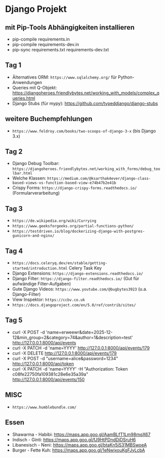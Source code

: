 # Django Projekt

## mit Pip-Tools Abhängigkeiten installieren
- pip-compile requirements.in
- pip-compile requirements-dev.in
- pip-sync requirements.txt requirements-dev.txt

## Tag 1
- Älternatives ORM: `https://www.sqlalchemy.org/` für Python-Anwendungen
- Queries mit Q-Objekt: https://djangoheroes.friendlybytes.net/working_with_models/complex_queries.html
- Django Stubs (für mypy): https://github.com/typeddjango/django-stubs

## weitere Buchempfehlungen
- `https://www.feldroy.com/books/two-scoops-of-django-3-x` (bis Django 3.x)  

## Tag 2
- Django Debug Toolbar: `https://djangoheroes.friendlybytes.net/working_with_forms/debug_toolbar.html`
- Welche Klassen: `https://medium.com/@ksarthak4ever/django-class-based-views-vs-function-based-view-e74b47b2e41b`
- Crispy Forms: `https://django-crispy-forms.readthedocs.io/` (Formularverarbeitung)

## Tag 3
- `https://de.wikipedia.org/wiki/Currying`
- `https://www.geeksforgeeks.org/partial-functions-python/`
- `https://testdriven.io/blog/dockerizing-django-with-postgres-gunicorn-and-nginx/`


## Tag 4
- `https://docs.celeryq.dev/en/stable/getting-started/introduction.html` Celery Task Key
- Django Extensions: `https://django-extensions.readthedocs.io/`
- Django Filter: `https://django-filter.readthedocs.io/` (Gut für aufwändige Filter-Aufgaben)
- Gute Django Videos: `https://www.youtube.com/@bugbytes3923` (u.a. Django-Filter)
- View Inspektor: `https://ccbv.co.uk`
- `https://docs.djangoproject.com/en/5.0/ref/contrib/sites/`

## Tag 5

- curl -X POST -d 'name=erweewr&date=2025-12-12&min_group=2&category=74&author=1&description=test' http://127.0.0.1:8000/api/events
- curl -X PATCH -d 'name=YYYY' http://127.0.0.1:8000/api/events/179
- curl -X DELETE http://127.0.0.1:8000/api/events/179
- curl -X POST -d "username=alice&password=1234"  http://127.0.0.1:8000/api/token
- curl -X PATCH -d 'name=YYYY' -H "Authorization: Token c08fe22750fa109381c28e6e35a39a" http://127.0.0.1:8000/api/events/150

## MISC
- `https://www.humblebundle.com/` 

## Essen
- Shawarma - Habibi: https://maps.app.goo.gl/AamBLfT1Lm98mqX67
- Indisch - Ginti: https://maps.app.goo.gl/fJ9HtPDndDjDSruH6
- Libanesisch - Neni: https://maps.app.goo.gl/btaKn5jS31MBSwoeA
- Burger - Fette Kuh: https://maps.app.goo.gl/1eNwjxouKgFJyLcbA